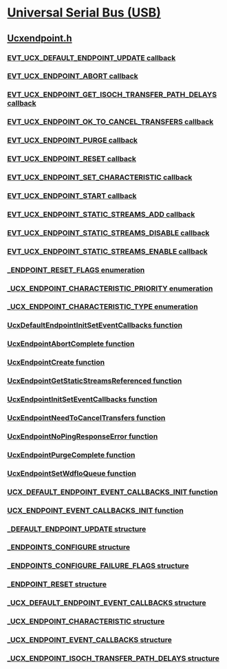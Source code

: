 # [Universal Serial Bus (USB)](../_usbref/index.md)
## [Ucxendpoint.h](index.md)
### [EVT_UCX_DEFAULT_ENDPOINT_UPDATE callback](../ucxendpoint/nc-ucxendpoint-evt_ucx_default_endpoint_update.md)
### [EVT_UCX_ENDPOINT_ABORT callback](../ucxendpoint/nc-ucxendpoint-evt_ucx_endpoint_abort.md)
### [EVT_UCX_ENDPOINT_GET_ISOCH_TRANSFER_PATH_DELAYS callback](../ucxendpoint/nc-ucxendpoint-evt_ucx_endpoint_get_isoch_transfer_path_delays.md)
### [EVT_UCX_ENDPOINT_OK_TO_CANCEL_TRANSFERS callback](../ucxendpoint/nc-ucxendpoint-evt_ucx_endpoint_ok_to_cancel_transfers.md)
### [EVT_UCX_ENDPOINT_PURGE callback](../ucxendpoint/nc-ucxendpoint-evt_ucx_endpoint_purge.md)
### [EVT_UCX_ENDPOINT_RESET callback](../ucxendpoint/nc-ucxendpoint-evt_ucx_endpoint_reset.md)
### [EVT_UCX_ENDPOINT_SET_CHARACTERISTIC callback](../ucxendpoint/nc-ucxendpoint-evt_ucx_endpoint_set_characteristic.md)
### [EVT_UCX_ENDPOINT_START callback](../ucxendpoint/nc-ucxendpoint-evt_ucx_endpoint_start.md)
### [EVT_UCX_ENDPOINT_STATIC_STREAMS_ADD callback](../ucxendpoint/nc-ucxendpoint-evt_ucx_endpoint_static_streams_add.md)
### [EVT_UCX_ENDPOINT_STATIC_STREAMS_DISABLE callback](../ucxendpoint/nc-ucxendpoint-evt_ucx_endpoint_static_streams_disable.md)
### [EVT_UCX_ENDPOINT_STATIC_STREAMS_ENABLE callback](../ucxendpoint/nc-ucxendpoint-evt_ucx_endpoint_static_streams_enable.md)
### [_ENDPOINT_RESET_FLAGS enumeration](../ucxendpoint/ne-ucxendpoint-_endpoint_reset_flags.md)
### [_UCX_ENDPOINT_CHARACTERISTIC_PRIORITY enumeration](../ucxendpoint/ne-ucxendpoint-_ucx_endpoint_characteristic_priority.md)
### [_UCX_ENDPOINT_CHARACTERISTIC_TYPE enumeration](../ucxendpoint/ne-ucxendpoint-_ucx_endpoint_characteristic_type.md)
### [UcxDefaultEndpointInitSetEventCallbacks function](../ucxendpoint/nf-ucxendpoint-ucxdefaultendpointinitseteventcallbacks.md)
### [UcxEndpointAbortComplete function](../ucxendpoint/nf-ucxendpoint-ucxendpointabortcomplete.md)
### [UcxEndpointCreate function](../ucxendpoint/nf-ucxendpoint-ucxendpointcreate.md)
### [UcxEndpointGetStaticStreamsReferenced function](../ucxendpoint/nf-ucxendpoint-ucxendpointgetstaticstreamsreferenced.md)
### [UcxEndpointInitSetEventCallbacks function](../ucxendpoint/nf-ucxendpoint-ucxendpointinitseteventcallbacks.md)
### [UcxEndpointNeedToCancelTransfers function](../ucxendpoint/nf-ucxendpoint-ucxendpointneedtocanceltransfers.md)
### [UcxEndpointNoPingResponseError function](../ucxendpoint/nf-ucxendpoint-ucxendpointnopingresponseerror.md)
### [UcxEndpointPurgeComplete function](../ucxendpoint/nf-ucxendpoint-ucxendpointpurgecomplete.md)
### [UcxEndpointSetWdfIoQueue function](../ucxendpoint/nf-ucxendpoint-ucxendpointsetwdfioqueue.md)
### [UCX_DEFAULT_ENDPOINT_EVENT_CALLBACKS_INIT function](../ucxendpoint/nf-ucxendpoint-ucx_default_endpoint_event_callbacks_init.md)
### [UCX_ENDPOINT_EVENT_CALLBACKS_INIT function](../ucxendpoint/nf-ucxendpoint-ucx_endpoint_event_callbacks_init.md)
### [_DEFAULT_ENDPOINT_UPDATE structure](../ucxendpoint/ns-ucxendpoint-_default_endpoint_update.md)
### [_ENDPOINTS_CONFIGURE structure](../ucxendpoint/ns-ucxendpoint-_endpoints_configure.md)
### [_ENDPOINTS_CONFIGURE_FAILURE_FLAGS structure](../ucxendpoint/ns-ucxendpoint-_endpoints_configure_failure_flags.md)
### [_ENDPOINT_RESET structure](../ucxendpoint/ns-ucxendpoint-_endpoint_reset.md)
### [_UCX_DEFAULT_ENDPOINT_EVENT_CALLBACKS structure](../ucxendpoint/ns-ucxendpoint-_ucx_default_endpoint_event_callbacks.md)
### [_UCX_ENDPOINT_CHARACTERISTIC structure](../ucxendpoint/ns-ucxendpoint-_ucx_endpoint_characteristic.md)
### [_UCX_ENDPOINT_EVENT_CALLBACKS structure](../ucxendpoint/ns-ucxendpoint-_ucx_endpoint_event_callbacks.md)
### [_UCX_ENDPOINT_ISOCH_TRANSFER_PATH_DELAYS structure](../ucxendpoint/ns-ucxendpoint-_ucx_endpoint_isoch_transfer_path_delays.md)
